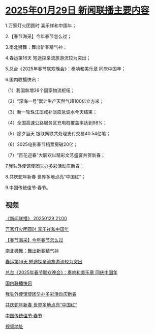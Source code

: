 # [2025年01月29日 新闻联播主要内容](https://tv.cctv.com/lm/xwlb/day/20250129.shtml)

1.万家灯火团圆时 喜乐祥和中国年；

2.【春节海采】今年春节怎么过；

3.南北狮舞：舞出新春精气神；

4.春运第16天 短途探亲流旅游流较为突出；

5.总台《2025年春节联欢晚会》：奏响和美乐章 同庆中国年；

6.国内联播快讯：

（1）我国新增26个国家物流枢纽；

（2）“深海一号”累计生产天然气超100亿立方米；

（3）新一轮珠江压咸补淡应急调水今天结束；

（4）全国高速公路服务区充电桩覆盖率达到98%；

（5）除夕当天 银联网联共处理支付交易40.54亿笔；

（6）2025电影春节档票房破20亿；

（7）“百花迎春”大联欢以精彩文艺盛宴共贺新春；

7.我驻外使馆使团举办多彩活动庆新春；

8.共庆蛇年新春 世界多地点亮“中国红”；

9.中国传统佳节·春节。

## 视频

[《新闻联播》 20250129 21:00](https://tv.cctv.com/2025/01/29/VIDEWf8N86S09WYNZpm8T4of250129.shtml)

[万家灯火团圆时 喜乐祥和中国年](https://tv.cctv.com/2025/01/29/VIDEWOfJx6aXzlDpHEZYAFCM250129.shtml)

[【春节海采】今年春节怎么过](https://tv.cctv.com/2025/01/29/VIDE801sT6iGS3Gnqqvxv6cw250129.shtml)

[南北狮舞：舞出新春精气神](https://tv.cctv.com/2025/01/29/VIDE6rG2CvqRd9kH3nACMliJ250129.shtml)

[春运第16天 短途探亲流旅游流较为突出](https://tv.cctv.com/2025/01/29/VIDEnnhlv1JZ4i8A2ZkjFL0L250129.shtml)

[总台《2025年春节联欢晚会》：奏响和美乐章 同庆中国年](https://tv.cctv.com/2025/01/29/VIDEzpl1oh6GxVGgGAov1oGg250129.shtml)

[国内联播快讯](https://tv.cctv.com/2025/01/29/VIDEAaJTivWd4QiA6wcE6v1s250129.shtml)

[我驻外使馆使团举办多彩活动庆新春](https://tv.cctv.com/2025/01/29/VIDEgVxknPmdxBszGhfFV33D250129.shtml)

[共庆蛇年新春 世界多地点亮“中国红”](https://tv.cctv.com/2025/01/29/VIDEGWjw7gjw5IpVmLTW5yF7250129.shtml)

[中国传统佳节·春节](https://tv.cctv.com/2025/01/29/VIDEtaLvbjQbypzqUwmCIQeW250129.shtml)

[视频地址](https://tv.cctv.com/lm/xwlb/day/20250129.shtml) 

